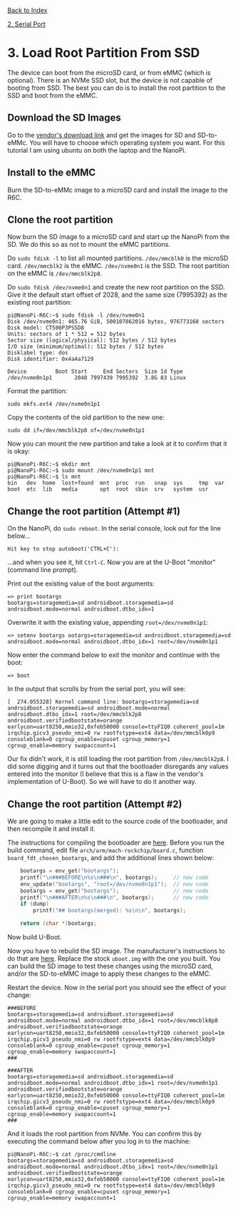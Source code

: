 
[Back to Index](nanopi.00.index.md)

[2. Serial Port](nanopi.02.serial_port.md)

# 3. Load Root Partition From SSD

The device can boot from the microSD card, or from eMMC (which is optional).  There is an NVMe SSD slot, but the device is not capable of booting from SSD.  The best you can do is to install the root partition to the SSD and boot from the eMMC.

## Download the SD Images

Go to the [vendor's download link](https://drive.google.com/drive/folders/17e39J34E4308WaKZimcjWO2_daLseAr2) and get the images for SD and SD-to-eMMc.  You will have to choose which operating system you want.  For this tutorial I am using ubuntu on both the laptop and the NanoPi.

## Install to the eMMC

Burn the SD-to-eMMc image to a microSD card and install the image to the R6C.

## Clone the root partition

Now burn the SD image to a microSD card and start up the NanoPi from the SD.  We do this so as not to mount the eMMC partitions.

Do `sudo fdisk -l` to list all mounted partitions.  `/dev/mmcblk0` is the microSD card.  `/dev/mmcblk2` is the eMMC.  `/dev/nvme0n1` is the SSD.  The root partition on the eMMC is `/dev/mmcblk2p8`.

Do `sudo fdisk /dev/nvme0n1` and create the new root partition on the SSD.  Give it the default start offset of 2028, and the same size (7995392) as the existing root partition:

    pi@NanoPi-R6C:~$ sudo fdisk -l /dev/nvme0n1
    Disk /dev/nvme0n1: 465.76 GiB, 500107862016 bytes, 976773168 sectors
    Disk model: CT500P3PSSD8                            
    Units: sectors of 1 * 512 = 512 bytes
    Sector size (logical/physical): 512 bytes / 512 bytes
    I/O size (minimum/optimal): 512 bytes / 512 bytes
    Disklabel type: dos
    Disk identifier: 0x4a4a7129

    Device         Boot Start     End Sectors  Size Id Type
    /dev/nvme0n1p1       2048 7997439 7995392  3.8G 83 Linux

Format the partition:

    sudo mkfs.ext4 /dev/nvme0n1p1

Copy the contents of the old partition to the new one:

    sudo dd if=/dev/mmcblk2p8 of=/dev/nvme0n1p1

Now you can mount the new partition and take a look at it to confirm that it is okay:

    pi@NanoPi-R6C:~$ mkdir mnt
    pi@NanoPi-R6C:~$ sudo mount /dev/nvme0n1p1 mnt
    pi@NanoPi-R6C:~$ ls mnt
    bin   dev  home  lost+found  mnt  proc  run   snap  sys     tmp  var
    boot  etc  lib   media       opt  root  sbin  srv   system  usr

## Change the root partition (Attempt #1)

On the NanoPi, do `sudo reboot`.  In the serial console, look out for the line below...

    Hit key to stop autoboot('CTRL+C'):

...and when you see it, hit `Ctrl-C`.  Now you are at the U-Boot "monitor" (command line prompt).

Print out the existing value of the boot arguments:

    => print bootargs
    bootargs=storagemedia=sd androidboot.storagemedia=sd androidboot.mode=normal androidboot.dtbo_idx=1

Overwrite it with the existing value, appending `root=/dev/nvme0n1p1`:

    => setenv bootargs ootargs=storagemedia=sd androidboot.storagemedia=sd androidboot.mode=normal androidboot.dtbo_idx=1 root=/dev/nvme0n1p1

Now enter the command below to exit the monitor and continue with the boot:

    => boot

In the output that scrolls by from the serial port, you will see:

    [  274.055328] Kernel command line: bootargs=storagemedia=sd androidboot.storagemedia=sd androidboot.mode=normal androidboot.dtbo_idx=1 root=/dev/mmcblk2p8 androidboot.verifiedbootstate=orange earlycon=uart8250,mmio32,0xfeb50000 console=ttyFIQ0 coherent_pool=1m irqchip.gicv3_pseudo_nmi=0 rw rootfstype=ext4 data=/dev/mmcblk0p9 consoleblank=0 cgroup_enable=cpuset cgroup_memory=1 cgroup_enable=memory swapaccount=1

Our fix didn't work, it is still loading the root partition from `/dev/mmcblk2p8`.  I did some digging and it turns out that the bootloader disregards any values entered into the monitor (I believe that this is a flaw in the vendor's implementation of U-Boot).  So we will have to do it another way.

## Change the root partition (Attempt #2)

We are going to make a little edit to the source code of the bootloader, and then recompile it and install it.

The instructions for compiling the bootloader are [here](https://wiki.friendlyelec.com/wiki/index.php/NanoPi_R6C#Build_u-boot_v2017.09).  Before you run the build command, edit file `arch/arm/mach-rockchip/board.c`, function `board_fdt_chosen_bootargs`, and add the additional lines shown below:

```c
    bootargs = env_get("bootargs");
    printf("\n###BEFORE\n%s\n###\n", bootargs);     // new code
    env_update("bootargs", "root=/dev/nvme0n1p1");  // new code
    bootargs = env_get("bootargs");                 // new code
    printf("\n###AFTER\n%s\n###\n", bootargs);      // new code
    if (dump)
        printf("## bootargs(merged): %s\n\n", bootargs);

    return (char *)bootargs;
```
Now build U-Boot.

Now you have to rebuild the SD image.  The manufacturer's instructions to do that are [here](https://github.com/friendlyarm/sd-fuse_rk3588/tree/kernel-6.1.y).  Replace the stock `uboot.img` with the one you built.  You can build the SD image to test these changes using the microSD card, and/or the SD-to-eMMC image to apply these changes to the eMMC.

Restart the device.  Now in the serial port you should see the effect of your change:

    ###BEFORE
    bootargs=storagemedia=sd androidboot.storagemedia=sd androidboot.mode=normal androidboot.dtbo_idx=1 root=/dev/mmcblk0p8 androidboot.verifiedbootstate=orange earlycon=uart8250,mmio32,0xfeb50000 console=ttyFIQ0 coherent_pool=1m irqchip.gicv3_pseudo_nmi=0 rw rootfstype=ext4 data=/dev/mmcblk0p9 consoleblank=0 cgroup_enable=cpuset cgroup_memory=1 cgroup_enable=memory swapaccount=1
    ###

    ###AFTER
    bootargs=storagemedia=sd androidboot.storagemedia=sd androidboot.mode=normal androidboot.dtbo_idx=1 root=/dev/nvme0n1p1 androidboot.verifiedbootstate=orange earlycon=uart8250,mmio32,0xfeb50000 console=ttyFIQ0 coherent_pool=1m irqchip.gicv3_pseudo_nmi=0 rw rootfstype=ext4 data=/dev/mmcblk0p9 consoleblank=0 cgroup_enable=cpuset cgroup_memory=1 cgroup_enable=memory swapaccount=1
    ###

And it loads the root partition from NVMe.  You can confirm this by executing the command below after you log in to the machine:

    pi@NanoPi-R6C:~$ cat /proc/cmdline 
    bootargs=storagemedia=sd androidboot.storagemedia=sd androidboot.mode=normal androidboot.dtbo_idx=1 root=/dev/nvme0n1p1 androidboot.verifiedbootstate=orange earlycon=uart8250,mmio32,0xfeb50000 console=ttyFIQ0 coherent_pool=1m irqchip.gicv3_pseudo_nmi=0 rw rootfstype=ext4 data=/dev/mmcblk0p9 consoleblank=0 cgroup_enable=cpuset cgroup_memory=1 cgroup_enable=memory swapaccount=1
